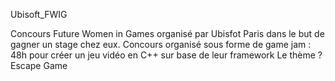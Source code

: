 Ubisoft_FWIG

Concours Future Women in Games organisé par Ubisfot Paris dans le but de gagner un stage chez eux. 
Concours organisé sous forme de game jam : 48h pour créer un jeu vidéo en C++ sur base de leur framework 
Le thème ? Escape Game 
